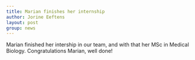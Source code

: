 ```yaml
---
title: Marian finishes her internship
author: Jorine Eeftens
layout: post
group: news
---
```


Marian finished her intership in our team, and with that her MSc in Medical Biology. Congratulations Marian, well done!
